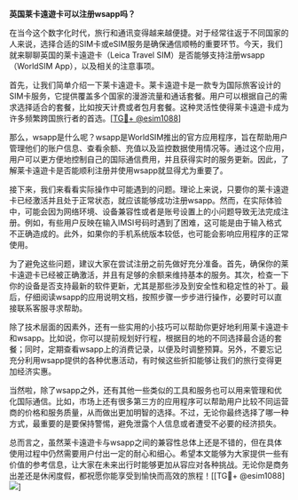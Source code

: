**英国莱卡遠遊卡可以注册wsapp吗？**

在当今这个数字化时代，旅行和通讯变得越来越便捷。对于经常往返于不同国家的人来说，选择合适的SIM卡或eSIM服务是确保通信顺畅的重要环节。今天，我们就来聊聊英国的莱卡遠遊卡（Leica Travel SIM）是否能够支持注册wsapp（WorldSIM App），以及相关的注意事项。

首先，让我们简单介绍一下莱卡遠遊卡。莱卡遠遊卡是一款专为国际旅客设计的SIM卡服务，它提供覆盖多个国家的漫游流量和通话套餐。用户可以根据自己的需求选择适合的套餐，比如按天计费或者包月套餐。这种灵活性使得莱卡遠遊卡成为许多频繁跨国旅行者的首选。[[TG💪+ @esim1088](https://t.me/s/esim1088)]

那么，wsapp是什么呢？wsapp是WorldSIM推出的官方应用程序，旨在帮助用户管理他们的账户信息、查看余额、充值以及监控数据使用情况等。通过这个应用，用户可以更方便地控制自己的国际通信费用，并且获得实时的服务更新。因此，了解莱卡遠遊卡是否能顺利注册并使用wsapp就显得尤为重要了。

接下来，我们来看看实际操作中可能遇到的问题。理论上来说，只要你的莱卡遠遊卡已经激活并且处于正常状态，就应该能够成功注册wsapp。然而，在实际体验中，可能会因为网络环境、设备兼容性或者是账号设置上的小问题导致无法完成注册。例如，有些用户反映在输入IMSI号码时遇到了困难，这可能是由于输入格式不正确造成的。此外，如果你的手机系统版本较低，也可能会影响应用程序的正常使用。

为了避免这些问题，建议大家在尝试注册之前先做好充分准备。首先，确保你的莱卡遠遊卡已经被正确激活，并且有足够的余额来维持基本的服务。其次，检查一下你的设备是否支持最新的软件更新，尤其是那些涉及到安全性和稳定性的补丁。最后，仔细阅读wsapp的应用说明文档，按照步骤一步步进行操作，必要时可以直接联系客服寻求帮助。

除了技术层面的因素外，还有一些实用的小技巧可以帮助你更好地利用莱卡遠遊卡和wsapp。比如说，你可以提前规划好行程，根据目的地的不同选择最合适的套餐；同时，定期查看wsapp上的消费记录，以便及时调整预算。另外，不要忘记充分利用wsapp提供的各种优惠活动，有时候这些折扣能够让我们的旅行变得更加经济实惠。

当然啦，除了wsapp之外，还有其他一些类似的工具和服务也可以用来管理和优化国际通信。比如，市场上还有很多第三方的应用程序可以帮助用户比较不同运营商的价格和服务质量，从而做出更加明智的选择。不过，无论你最终选择了哪一种方式，最重要的是要保持警惕，避免泄露个人信息或者遭受不必要的经济损失。

总而言之，虽然莱卡遠遊卡与wsapp之间的兼容性总体上还是不错的，但在具体使用过程中仍然需要用户付出一定的耐心和细心。希望本文能够为大家提供一些有价值的参考信息，让大家在未来出行时能够更加从容应对各种挑战。无论你是商务出差还是休闲度假，都祝愿你能享受到愉快而高效的旅程！[[TG💪+ @esim1088]![](https://i.postimg.cc/4NQfJmqS/Snipaste-2025-05-13-00-14-12.png)]